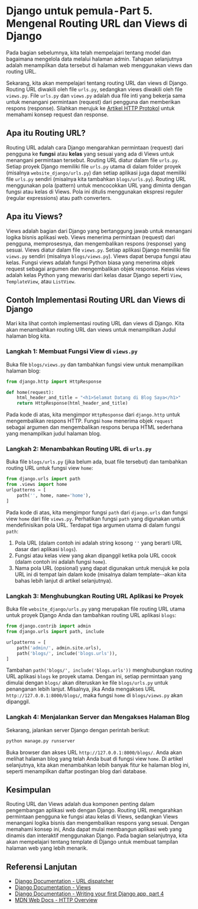 # Django untuk pemula - Part 5. Mengenal Routing URL dan Views di Django
Pada bagian sebelumnya, kita telah mempelajari tentang model dan bagaimana mengelola data melalui halaman admin. Tahapan selanjutnya adalah menampilkan data tersebut di halaman web menggunakan views dan routing URL.

Sekarang, kita akan mempelajari tentang routing URL dan views di Django. Routing URL diwakili oleh file `urls.py`, sedangkan views diwakili oleh file `views.py`. File `urls.py` dan `views.py` adalah dua file inti yang bekerja sama untuk menangani permintaan (request) dari pengguna dan memberikan respons (response). Silahkan merujuk ke [Artikel HTTP Protokol](https://developer.mozilla.org/en-US/docs/Web/HTTP/Overview) untuk memahami konsep request dan response.

## Apa itu Routing URL?
Routing URL adalah cara Django mengarahkan permintaan (request) dari pengguna ke **fungsi** atau **kelas** yang sesuai yang ada di Views untuk menangani permintaan tersebut.
Routing URL diatur dalam file `urls.py`. Setiap proyek Django memiliki file `urls.py` utama di dalam folder proyek (misalnya `website_django/urls.py`) dan setiap aplikasi juga dapat memiliki file `urls.py` sendiri (misalnya kita tambahkan `blogs/urls.py`).
Routing URL menggunakan pola (pattern) untuk mencocokkan URL yang diminta dengan fungsi atau kelas di Views. Pola ini ditulis menggunakan ekspresi reguler (regular expressions) atau path converters.
## Apa itu Views?
Views adalah bagian dari Django yang bertanggung jawab untuk menangani logika bisnis aplikasi web. Views menerima permintaan (request) dari pengguna, memprosesnya, dan mengembalikan respons (response) yang sesuai.
Views diatur dalam file `views.py`. Setiap aplikasi Django memiliki file `views.py` sendiri (misalnya `blogs/views.py`).
Views dapat berupa fungsi atau kelas. Fungsi views adalah fungsi Python biasa yang menerima objek request sebagai argumen dan mengembalikan objek response. Kelas views adalah kelas Python yang mewarisi dari kelas dasar Django seperti `View`, `TemplateView`, atau `ListView`.
## Contoh Implementasi Routing URL dan Views di Django
Mari kita lihat contoh implementasi routing URL dan views di Django. Kita akan menambahkan routing URL dan views untuk menampilkan Judul halaman blog kita.
### Langkah 1: Membuat Fungsi View di `views.py`
Buka file `blogs/views.py` dan tambahkan fungsi view untuk menampilkan halaman blog:
```python
from django.http import HttpResponse

def home(request):
    html_header_and_title = "<h1>Selamat Datang di Blog Saya</h1>"
    return HttpResponse(html_header_and_title)
```
Pada kode di atas, kita mengimpor `HttpResponse` dari `django.http` untuk mengembalikan respons HTTP. Fungsi `home` menerima objek `request` sebagai argumen dan mengembalikan respons berupa HTML sederhana yang menampilkan judul halaman blog.

### Langkah 2: Menambahkan Routing URL di `urls.py`
Buka file `blogs/urls.py` (jika belum ada, buat file tersebut) dan tambahkan routing URL untuk fungsi view `home`:
```python
from django.urls import path
from .views import home
urlpatterns = [
    path('', home, name='home'),
]
```
Pada kode di atas, kita mengimpor fungsi `path` dari `django.urls` dan fungsi view `home` dari file `views.py`. Perhatikan fungsi `path` yang digunakan untuk mendefinisikan pola URL. Terdapat tiga argumen utama di dalam fungsi `path`:
1. Pola URL (dalam contoh ini adalah string kosong `''` yang berarti URL dasar dari aplikasi `blogs`).
2. Fungsi atau kelas view yang akan dipanggil ketika pola URL cocok (dalam contoh ini adalah fungsi `home`).
3. Nama pola URL (opsional) yang dapat digunakan untuk merujuk ke pola URL ini di tempat lain dalam kode (misalnya dalam template--akan kita bahas lebih lanjut di artikel selanjutnya).


### Langkah 3: Menghubungkan Routing URL Aplikasi ke Proyek
Buka file `website_django/urls.py` yang merupakan file routing URL utama untuk proyek Django Anda dan tambahkan routing URL aplikasi `blogs`:
```python
from django.contrib import admin
from django.urls import path, include

urlpatterns = [
    path('admin/', admin.site.urls),
    path('blogs/', include('blogs.urls')),
]
```
Tambahan `path('blogs/', include('blogs.urls'))` menghubungkan routing URL aplikasi `blogs` ke proyek utama. Dengan ini, setiap permintaan yang dimulai dengan `blogs/` akan diteruskan ke file `blogs/urls.py` untuk penanganan lebih lanjut. Misalnya, jika Anda mengakses URL `http://127.0.0.1:8000/blogs/`, maka fungsi `home` di `blogs/views.py` akan dipanggil.
### Langkah 4: Menjalankan Server dan Mengakses Halaman Blog
Sekarang, jalankan server Django dengan perintah berikut:
```bash
python manage.py runserver
```
Buka browser dan akses URL `http://127.0.0.1:8000/blogs/`. Anda akan melihat halaman blog yang telah Anda buat di fungsi view `home`. 
Di artikel selanjutnya, kita akan menambahkan lebih banyak fitur ke halaman blog ini, seperti menampilkan daftar postingan blog dari database.
## Kesimpulan
Routing URL dan Views adalah dua komponen penting dalam pengembangan aplikasi web dengan Django. Routing URL mengarahkan permintaan pengguna ke fungsi atau kelas di Views, sedangkan Views menangani logika bisnis dan mengembalikan respons yang sesuai. Dengan memahami konsep ini, Anda dapat mulai membangun aplikasi web yang dinamis dan interaktif menggunakan Django. Pada bagian selanjutnya, kita akan mempelajari tentang template di Django untuk membuat tampilan halaman web yang lebih menarik.

## Referensi Lanjutan
- [Django Documentation - URL dispatcher](https://docs.djangoproject.com/en/stable/topics/http/urls/)
- [Django Documentation - Views](https://docs.djangoproject.com/en/stable/topics/http/views/)
- [Django Documentation - Writing your first Django app, part 4](https://docs.djangoproject.com/en/stable/intro/tutorial04/)
- [MDN Web Docs - HTTP Overview](https://developer.mozilla.org/en-US/docs/Web/HTTP/Overview)
